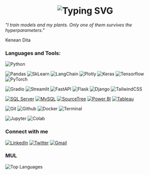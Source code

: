 <link href="https://fonts.googleapis.com/css2?family=Montserrat:wght@700&display=swap" rel="stylesheet">


<h1 align="center">
    <img 
        src="https://readme-typing-svg.herokuapp.com/?font=Montserrat&weight=700&size=40&center=true&vCenter=true&width=700&height=100&duration=4000&lines=Name's+Kenean+Dita!+👋;+💼+Like+James+Bond…+but+in+tech!;+🧩+Solving+problems,+not+villains!&color=324a77" 
        alt="Typing SVG" 
    />
</h1>


*"I train models and my plants. Only one of them survives the hyperparameters."*

Kenean Dita

### Languages and Tools:

![Python](https://img.shields.io/badge/python%20-%2314354C.svg?&style=for-the-badge&logo=python&logoColor=white)


![Pandas](https://img.shields.io/badge/pandas%20-%23150458.svg?&style=for-the-badge&logo=pandas&logoColor=white)
![SkLearn](https://img.shields.io/badge/SkLearn%20-%23E34F26.svg?&style=for-the-badge&logo=scikit%20learn&logoColor=white)
![LangChain](https://img.shields.io/badge/LangChain-000000.svg?style=for-the-badge&logo=langchain&logoColor=white)
![Plotly](https://img.shields.io/badge/Plotly-3F4F75.svg?style=for-the-badge&logo=plotly&logoColor=white)
![Keras](https://img.shields.io/badge/Keras%20-%23D00000.svg?&style=for-the-badge&logo=Keras&logoColor=white)
![Tensorflow](https://img.shields.io/badge/TensorFlow%20-%23430098.svg?&style=for-the-badge&logo=TensorFlow&logoColor=white)
![PyTorch](https://img.shields.io/badge/PyTorch%20-%23EE4C2C.svg?&style=for-the-badge&logo=pytorch&logoColor=white)

![Gradio](https://img.shields.io/badge/Gradio%20-%23620CE8.svg?&style=for-the-badge&logo=gradio&logoColor=white)
![Streamlit](https://img.shields.io/badge/Streamlit%20-%23FF4B4B.svg?&style=for-the-badge&logo=streamlit&logoColor=white)
![FastAPI](https://img.shields.io/badge/FastAPI%20-%2300C7B7.svg?&style=for-the-badge&logo=fastapi&logoColor=white)
![Flask](https://img.shields.io/badge/flask%20-%2307405e.svg?&style=for-the-badge&logo=flask&logoColor=white)
![Django](https://img.shields.io/badge/Django-%23092E20.svg?&style=for-the-badge&logo=django&logoColor=white)
![TailwindCSS](https://img.shields.io/badge/Tailwind_CSS-%2338B2AC.svg?&style=for-the-badge&logo=tailwind-css&logoColor=white)

[![SQL Server](https://img.shields.io/badge/SQL%20Server-CC2927?style=for-the-badge&logo=microsoftsqlserver&logoColor=white)](https://learn.microsoft.com/sql/)
[![MySQL](https://img.shields.io/badge/MySQL-%234479A1.svg?&style=for-the-badge&logo=mysql&logoColor=white)](https://www.mysql.com/)
[![SourceTree](https://img.shields.io/badge/SourceTree-%230072C6.svg?&style=for-the-badge&logo=sourcetree&logoColor=white)](https://www.sourcetreeapp.com/)
[![Power BI](https://img.shields.io/badge/Power%20BI-F2C811?style=for-the-badge&logo=power-bi&logoColor=black)](https://powerbi.microsoft.com/)
[![Tableau](https://img.shields.io/badge/Tableau-%23E97627.svg?&style=for-the-badge&logo=tableau&logoColor=white)](https://www.tableau.com/)

![Git](https://img.shields.io/badge/git%20-%23F05033.svg?&style=for-the-badge&logo=git&logoColor=white)
![Github](https://img.shields.io/badge/github%20-%23121011.svg?&style=for-the-badge&logo=github&logoColor=white)
![Docker](https://img.shields.io/badge/Docker%20-%230db7ed.svg?&style=for-the-badge&logo=docker&logoColor=white)
![Terminal](https://img.shields.io/badge/terminal-linux?logo=gnubash&logoColor=white&style=for-the-badge)

![Jupyter](https://img.shields.io/badge/Jupyter%20-%23F37626.svg?&style=for-the-badge&logo=Jupyter&logoColor=white)
![Colab](https://img.shields.io/badge/Colab%20-%2320232a.svg?&style=for-the-badge&logo=google&logoColor=white)



### Connect with me

[![LinkedIn](https://img.shields.io/badge/LinkedIn%20-%230077B5.svg?&style=for-the-badge&logo=linkedin&logoColor=white)](https://www.linkedin.com/in/kenean-dita-55a52725b/)
[![Twitter](https://img.shields.io/badge/Twitter-%231DA1F2.svg?&style=for-the-badge&logo=twitter&logoColor=white)](https://twitter.com/KeneanDita)
[![Gmail](https://img.shields.io/badge/Gmail-D14836?style=for-the-badge&logo=gmail&logoColor=white)](mailto:keneansufa@gmail.com)

### MUL

<p>
  <img src="https://github-readme-stats.vercel.app/api/top-langs/?username=KeneanDita&layout=compact&theme=vision-friendly-dark" alt="Top Languages" />
</p>
